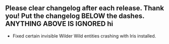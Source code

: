 Please clear changelog after each release.
Thank you!
Put the changelog BELOW the dashes. ANYTHING ABOVE IS IGNORED
hi
-----------------
- Fixed certain invisible Wilder Wild entities crashing with Iris installed.
